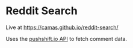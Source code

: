 # Reddit Search

Live at <https://camas.github.io/reddit-search/>

Uses the [pushshift.io API](https://pushshift.io/api-parameters/) to fetch comment data.
